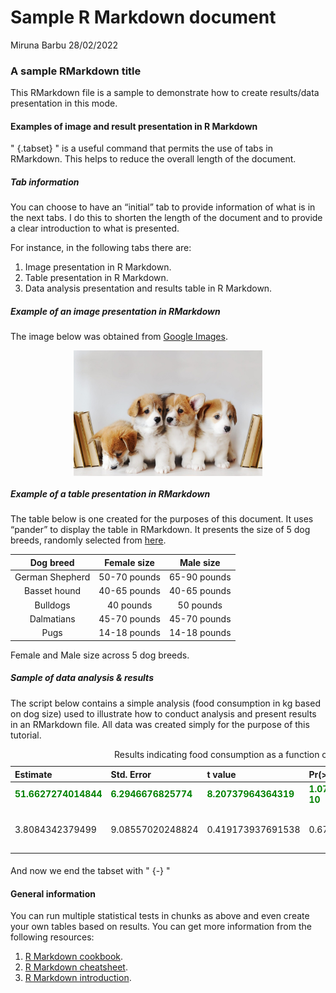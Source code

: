 Sample R Markdown document
================
Miruna Barbu
28/02/2022

### A sample RMarkdown title

This RMarkdown file is a sample to demonstrate how to create
results/data presentation in this mode.

#### Examples of image and result presentation in R Markdown

" {.tabset} " is a useful command that permits the use of tabs in
RMarkdown. This helps to reduce the overall length of the document.

##### Tab information

You can choose to have an “initial” tab to provide information of what
is in the next tabs. I do this to shorten the length of the document and
to provide a clear introduction to what is presented.

For instance, in the following tabs there are:

1.  Image presentation in R Markdown.
2.  Table presentation in R Markdown.
3.  Data analysis presentation and results table in R Markdown.

##### Example of an image presentation in RMarkdown

The image below was obtained from [Google
Images](https://www.google.com/search?q=puppies&sxsrf=APq-WBsvg2UEhJzz0R4VDsZAcSuQwMdCKA:1646054927337&source=lnms&tbm=isch&sa=X&ved=2ahUKEwjJxeW5wKL2AhWEUcAKHdgYDVUQ_AUoAXoECAMQAw&biw=1320&bih=769&dpr=2.5#imgrc=Xlf4qHwbPczmKM).

<img src="./puppies.jpg" width="60%" style="display: block; margin: auto;" />

##### Example of a table presentation in RMarkdown

The table below is one created for the purposes of this document. It
uses “pander” to display the table in RMarkdown. It presents the size of
5 dog breeds, randomly selected from
[here](https://www.akc.org/expert-advice/nutrition/breed-weight-chart/).

|    Dog breed    | Female size  |  Male size   |
|:---------------:|:------------:|:------------:|
| German Shepherd | 50-70 pounds | 65-90 pounds |
|  Basset hound   | 40-65 pounds | 40-65 pounds |
|    Bulldogs     |  40 pounds   |  50 pounds   |
|   Dalmatians    | 45-70 pounds | 45-70 pounds |
|      Pugs       | 14-18 pounds | 14-18 pounds |

Female and Male size across 5 dog breeds.

##### Sample of data analysis & results

The script below contains a simple analysis (food consumption in kg
based on dog size) used to illustrate how to conduct analysis and
present results in an RMarkdown file. All data was created simply for
the purpose of this tutorial.

<table class="table" style="margin-left: auto; margin-right: auto;">
<caption>
Results indicating food consumption as a function of dog size.
</caption>
<thead>
<tr>
<th style="text-align:left;">
Estimate
</th>
<th style="text-align:left;">
Std. Error
</th>
<th style="text-align:left;">
t value
</th>
<th style="text-align:left;">
Pr(&gt;\|t\|)
</th>
<th style="text-align:left;">
result
</th>
</tr>
</thead>
<tbody>
<tr>
<td style="text-align:left;font-weight: bold;color: green !important;">
51.6627274014844
</td>
<td style="text-align:left;font-weight: bold;color: green !important;">
6.2946676825774
</td>
<td style="text-align:left;font-weight: bold;color: green !important;">
8.20737964364319
</td>
<td style="text-align:left;font-weight: bold;color: green !important;">
1.07215459615503e-10
</td>
<td style="text-align:left;font-weight: bold;color: green !important;">
Intercept
</td>
</tr>
<tr>
<td style="text-align:left;">
3.8084342379499
</td>
<td style="text-align:left;">
9.08557020248824
</td>
<td style="text-align:left;">
0.419173937691538
</td>
<td style="text-align:left;">
0.676959022756003
</td>
<td style="text-align:left;">
Food consumption as a function of dog size
</td>
</tr>
</tbody>
</table>

#### 

And now we end the tabset with " {-} "

#### General information

You can run multiple statistical tests in chunks as above and even
create your own tables based on results. You can get more information
from the following resources:

1.  [R Markdown
    cookbook](https://bookdown.org/yihui/rmarkdown-cookbook/).
2.  [R Markdown
    cheatsheet](https://www.rstudio.com/wp-content/uploads/2015/02/rmarkdown-cheatsheet.pdf).
3.  [R Markdown
    introduction](https://rmarkdown.rstudio.com/lesson-1.html).
